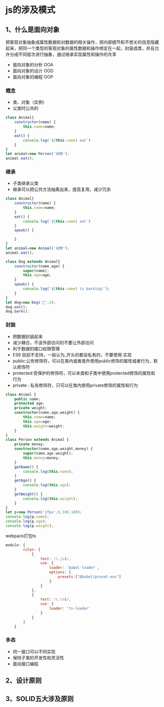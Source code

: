 # js的涉及模式


## 1、什么是面向对象
把客观对象抽象成属性数据和对数据的相关操作，把内部细节和不想关的信息隐藏起来，把同一个类型的客观对象的属性数据和操作绑定在一起，封装成类，并且允许分成不同层次进行抽象，通过继承实现属性和操作的共享
- 面向对象的分析 OOA
- 面向对象的设计 OOD
- 面向对象的编程 OOP
  
### 概念
- 类、对象（实例）
- 父类时公共的
````javascript
class Animal{
    constructor(name) {
        this.name=name;
    }
    eat() {
        console.log(`${this.name} eat`)
    }
}
let animal=new Person('动物');
animal.eat(); 
````
### 继承
- 子类继承父类
- 继承可以把公共方法抽离出来，提高复用，减少冗余

````javascript
class Animal{
    constructor(name) {
        this.name=name;
    }
    eat() {
        console.log(`${this.name} eat`)
    }
    speak() {

    }
}
let animal=new Animal('动物');
animal.eat();

class Dog extends Animal{
    constructor(name,age) {
        super(name);
        this.age=age;
    }
    speak() {
        console.log(`${this.name} is barking!`);
    }
}
let dog=new Dog('🐶',5);
dog.eat();
dog.bark();
````

### 封装
- 把数据封装起来
- 减少耦合，不该外部访问的不要让外部访问
- 利于数据的接口权限管理
- ES6 目前不支持，一般认为_开头的都会私有的，不要使用
实现
- public:公有修饰符，可以在类内或者类外使用public修饰的属性或者行为，默认修饰符
- protected:受保护的修饰符，可以本类和子类中使用protected修饰的属性和行为
- private : 私有修饰符，只可以在类内使用private修饰的属性和行为

````typescript
class Animal {
    public name;
    protected age;
    private weight;
    constructor(name,age,weight) {
        this.name=name;
        this.age=age;
        this.weight=weight;
    }
}
class Person extends Animal {
    private money;
    constructor(name,age,weight,money) {
        super(name,age,weight);
        this.money=money;
    }
    getName() {
        console.log(this.name);
    }
    getAge() {
        console.log(this.age);
    }
    getWeight() {
        console.log(this.weight);
    }
}
let p=new Person('zfpx',9,100,100);
console.log(p.name);
console.log(p.age);
console.log(p.weight);
````
webpack打包ts
````javascript
module: {
        rules: [
            {
                test: /\.js$/,
                use: {
                    loader: 'babel-loader',
                    options: {
                        presets:["@babel/preset-env"]
                    }
                }
            },
            {
                test: /\.ts$/,
                use: {
                    loader: 'ts-loader'
                }
            }
        ]
    }
````

### 多态
- 同一接口可以不同实现
- 保持子类的开发性和灵活性
- 面向接口编程

## 2、设计原则

## 3、SOLID五大涉及原则